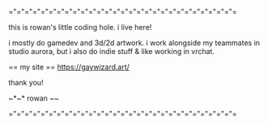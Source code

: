 ="="="="="="="="="="="="="="="="="="="="="="="="="="="="=

this is rowan's little coding hole. i live here!

i mostly do gamedev and 3d/2d artwork. i work alongside my teammates in studio aurora, but i also do indie stuff & like working in vrchat.

== my site ==
https://gaywizard.art/

thank you!

~*~* rowan *~*~

="="="="="="="="="="="="="="="="="="="="="="="="="="="="=
